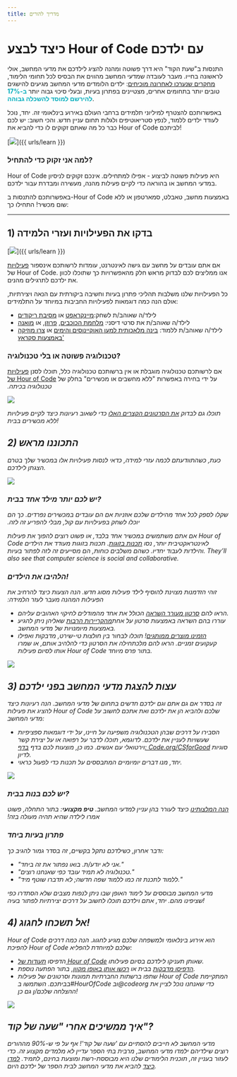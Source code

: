 ```yaml
---
title: מדריך להורים
---
```


# כיצד לבצע Hour of Code עם ילדכם
התנסות ב"שעת הקוד" היא דרך פשוטה ומהנה להציג לילדכם את מדעי המחשב, אולי לראשונה בחייו. מעבר לעובדה שמדעי המחשב מהווים את הבסיס לכל תחומי הלימוד, <a href="https://medium.com/@codeorg/cs-helps-students-outperform-in-school-college-and-workplace-66dd64a69536">מחקרים שנערכו לאחרונה מוכיחים</a>: ילדים הלומדים מדעי המחשב מגיעים להישגים טובים יותר בתחומים אחרים, מצטיינים בפתרון בעיות, ובעלי סיכוי גבוה יותר <font color="00adbc"><b>ב-17% להירשם למוסד להשכלה גבוהה</b></font>.

באפשרותכם להצטרף למיליוני תלמידים ברחבי העולם באירוע בינלאומי זה. יחד, נוכל לעודד ילדים ללמוד, לנפץ סטריאוטיפים ולגלות תחום עניין חדש. והכי חשוב: יש לכם כבר כל מה שאתם זקוקים לו כדי להביא את Hour of Code לביתכם!

[<img src="/images/fit-600/Marketing/mother-helping-her-daughter-use-a-laptop-4260325.jpg" />]({{ urls/learn }})

<h3>למה אני זקוק כדי להתחיל?</h3>
Hour of Code היא פעילות פשוטה לביצוע - אפילו למתחילים. אינכם זקוקים לניסיון במדעי המחשב או בהוראה כדי לקיים פעילות מהנה, מעשירה ומבדרת עבור ילדכם.

באפשרותכם להתנסות ב-Hour of Code באמצעות מחשב, טאבלט, סמארטפון או ללא שום מכשיר! התחילו כך:

***

## 1) בדקו את הפעילויות ועזרי הלמידה

[<img src="/images/fit-600/tutorials.png" />]({{ urls/learn }})

אם אתם עובדים על מחשב עם גישה לאינטרנט, עומדות לרשותכם אינספור <a href="https://hourofcode.com/us/learn">פעילויות</a> של Hour of Code.  אנו ממליצים לכם לבדוק מראש חלק מהאפשרויות כך שתוכלו לכוון את ילדכם לתרגילים מהנים.

כל הפעילויות שלנו משלבות תהליכי פתרון בעיות וחשיבה ביקורתית עם הנאה ויצירתיות, אולם הנה כמה דוגמאות לפעילויות החביבות במיוחד על התלמידים:

- לילד/ה שאוהב/ת לשחק:<a href="https://code.org/minecraft">מיינקראפט</a> או <a href="https://code.org/dance">מסיבת ריקודים</a>
- לילד/ה שאוהב/ת את סרטי דיסני: <a href="https://code.org/starwars">מלחמת הכוכבים</a>, <a href="https://studio.code.org/s/frozen/stage/1/puzzle/1"> פרוזן</a>, או <a href="https://partners.disney.com/hour-of-code?cds&cmp=vanity%7Cnatural%7Cus%7Cmoanahoc%7C">מואנה</a>
- לילד/ה שאוהב/ת ללמוד: <a href="https://code.org/oceans">בינה מלאכותית למען האוקיינוסים והימים</a> או <a href="https://scratch.mit.edu/projects/editor/?tutorial=music&utm_source=codeorg">צרו מוזיקה באמצעות סקראץ'</a>

<h3>טכנולוגיה פשוטה או בלי טכנולוגיה?</h3>
אם לרשותכם טכנולוגיה מוגבלת או אין ברשותכם טכנולוגיה כלל, תוכלו לסנן <a href="https://hourofcode.com/us/learn">פעילויות של Hour of Code</a> על ידי בחירה באפשרות "ללא מחשבים או מכשירים" בחלק של <em>טכנולוגיה בכיתה.</p> 

<p spaces-before="0">
  <a href="{{ urls/learn }}"><img src="/images/fit-500/Marketing/filtering-activities-hoc.jpg" /></a>
</p>

<p spaces-before="0">
  תוכלו גם לבדוק <a href="https://www.youtube.com/playlist?list=PLzdnOPI1iJNcpfa4LtbaIl35gqir_5XUu">את הסרטונים הקצרים האלו</a> כדי לשאוב רעיונות כיצד לקיים פעילויות ללא מכשירים בבית!
</p>

<h2 spaces-before="0">
  2) התכוננו מראש
</h2>

<p spaces-before="0">
  כעת, כשהתוודעתם לכמה עזרי למידה, כדאי לנסות פעילויות אלו במכשיר שלך בטרם הצגתן לילדכם.
</p>

<p spaces-before="0">
  <a href="{{ urls/learn }}"><img src="/images/fit-600/Marketing/father-and-children-looking-at-a-laptop-4260749.jpg" /></a>
</p>

<p spaces-before="0">
  

<h3>יש לכם יותר מילד אחד בבית?</h3>
שקלו לספק לכל אחד מהילדים שלכם אוזניות אם הם עובדים במכשירים נפרדים. כך הם יוכלו לשחק בפעילויות עם קול, מבלי להפריע זה לזה.
</p>

<p spaces-before="0">
  אם אתם משתמשים במכשיר אחד בלבד, או פשוט רוצים להפוך את פעילות Hour of Code לאינטראקטיבית יותר, נסו <a href="https://www.youtube.com/watch?v=vgkahOzFH2Q">תכנות בזוגות</a>. תכנות בזוגות מעודד את הילדים והילדות לעבוד יחדיו. כשהם משלבים כוחות, הם מסייעים זה לזה לפתור בעיות. They’ll also see that computer science is social and collaborative.
</p>

<p spaces-before="0">
  

<h3>הלהיבו את הילדים! </h3>
זוהי הזדמנות מצוינת להוסיף לילד פעילות מסוג חדש.  הנה הצעות כיצד להרחיב את הפעילות המהנה מעבר לעזר הלמידה:
</p>

<ul>
  <li>
    הראו להם <a href="https://www.youtube.com/playlist?list=PLzdnOPI1iJNcadqJAZnbDYShie4gLZQQJ">סרטון מעורר השראה</a> הכולל את אחד מהמודלים לחיקוי האהובים עליהם.
  </li>
  <li>
    עוררו בהם השראה באמצעות סרטון על אחת<a href="https://www.youtube.com/playlist?list=PLzdnOPI1iJNfpD8i4Sx7U0y2MccnrNZuP">מהקריירות הרבות</a> שאליהן ניתן להגיע באמצעות מיומנויות של מדעי המחשב.
  </li>
  <li>
    <a href="https://store.code.org/">הזמינו מוצרים ממותגים</a>! תוכלו לבחור בין חולצות טי-שירט, מדבקות ואפילו קעקועים זמניים. הראו להם מלכתחילה את הסרטון כדי להלהיב אותם, או שמרו אותו לסיום פעילות Hour of Code בתור פרס מיוחד.
  </li>
</ul>

<a href="https://store.code.org/" target="_blank"><img src="/images/fit-500/Marketing/hourofcodestore.jpg"></a>

<h2 spaces-before="0">
  3) עצות להצגת מדעי המחשב בפני ילדכם
</h2>

<p spaces-before="0">
  זה בסדר אם גם אתם וגם ילדכם חדשים בתחום של מדעי המחשב. הנה רעיונות כיצד להציג את פעילות Hour of Code שלכם ולהביא הן את ילדכם ואת אתכם לחשוב על מדעי המחשב:
</p>

<ul>
  <li>
    הסבירו על דרכים שבהן הטכנולוגיה משפיעה על חיינו, על ידי דוגמאות ספציפיות שעשויות לעניין את ילדכם. לדוגמא, תוכלו לדבר על רפואה או על יצירת קשר וירטואלי עם אנשים. כמו כן, מוצעות לכם בדף <a href="https://code.org/csforgood">בדף: Code.org/CSforGood</a> סוגיות לדיון.
  </li>
  <li>
    יחד, מנו דברים יומיומיים המתבססים על תכנות כדי לפעול כראוי.
  </li>
</ul>

<p spaces-before="0">
  <a href="{{ urls/learn }}"><img src="/images/fit-600/Marketing/girl-sitting-on-sofa-while-using-tablet-computer-4144035.jpg" /></a>
</p>

<p spaces-before="0">
  

<h3>יש לכם בנות בבית?</h3>
<a href="https://code.org/girls">הנה המלצותינו</a> כיצד לעורר בהן עניין למדעי המחשב. <strong x-id="1">טיפ מקצועי</strong>:  בתור התחלה, פשוט אמרו לילדה שהיא תהיה מעולה בזה!
</p>

<p spaces-before="0">
  

<h3>פתרון בעיות ביחד</h3>
ודבר אחרון, כשילדכם נתקל בקשיים, זה בסדר גמור להגיב כך:
</p>

<ul>
  <li>
    "אני לא יודע/ת. בואו נפתור את זה ביחד."
  </li>
  <li>
    "טכנולוגיה לא תמיד עובד כפי שאנחנו רוצים."
  </li>
  <li>
    "ללמוד לתכנת זה כמו ללמוד שפה חדשה; לא תדברו שוטף מיד."
  </li>
</ul>

<p spaces-before="0">
  מדעי המחשב מבוססים על לימוד האופן שבו ניתן לנפות מצבים שלא הסתדרו כפי שציפינו מהם. יחד, אתם וילדכם תוכלו לחשוב על דרכים יצירתיות לפתור בעיה!
</p>


<h2 spaces-before="0">
  4) אל תשכחו לחגוג!
</h2>

<p spaces-before="0">
  Hour of Code הוא אירוע בינלאומי ולמשפחה שלכם מגיע לחגוג. הנה כמה דרכים להפיכת Hour of Code שלכם למיוחדת להפליא:
</p>

<ul>
  <li>
    הדפיסו <a href="https://staging.code.org/certificates">תעודות של Hour of Code</a> שאותן תעניקו לילדכם בסיום פעילותו.
  </li>
  <li>
    <a href="https://staging.hourofcode.com/us/promote/resources#stickers">הדפיסו מדבקות</a> בבית או <a href="https://store.code.org/">רכשו אותן באופן מקוון</a>, בתור הפתעה נוספת.
  </li>
  <li>
    שתפו ברשתות החברתיות תמונות וסרטונים של פעילות Hour of Code המתקיימת בביתכם. השתמשו ב#HourOfCode וב@codeorg כדי שאנחנו נוכל לציין את ההצלחה שלכם/ן גם כן!
  </li>
</ul>

<p spaces-before="0">
  <a href="{{ urls/learn }}"><img src="/images/fit-600/Marketing/g8TUlHzF.jpeg" /></a>
</p>

<h2>איך ממשיכים אחרי "שעה של קוד"?</h2>

<p spaces-before="0">
  מדעי המחשב לא חייבים להסתיים עם 'שעה של קוד'! אף על פי ש-90% מההורים רוצים שילדיהם ילמדו מדעי המחשב, מרבית בתי הספר עדיין לא מלמדים מקצוע זה. כדי לעזור בעניין זה, תוכנית הלימודים שלנו היא מבוססת-רשת ומוצעת בחינם, לתמיד. <a href="https://code.org/yourschool">למדו כיצד</a> להביא את מדעי המחשב לבית הספר של ילדכם היום.
</p>